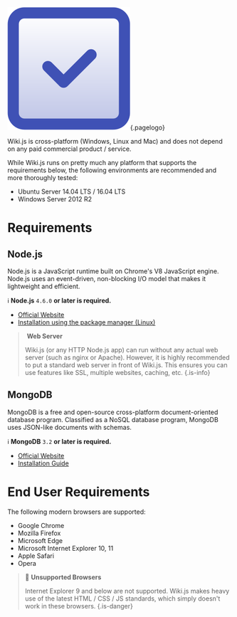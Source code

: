 <!-- TITLE: Prerequisites -->
<!-- SUBTITLE: Requirements to run Wiki.js -->
![Prerequisites](/uploads/page-icons/prerequisites.png "Prerequisites"){.pagelogo}

Wiki.js is cross-platform (Windows, Linux and Mac) and does not depend on any paid commercial product / service.

While Wiki.js runs on pretty much any platform that supports the requirements below, the following environments are recommended and more thoroughly tested:

- Ubuntu Server 14.04 LTS / 16.04 LTS
- Windows Server 2012 R2

# Requirements

## Node.js

Node.js is a JavaScript runtime built on Chrome's V8 JavaScript engine. Node.js uses an event-driven, non-blocking I/O model that makes it lightweight and efficient.

:information_source: **Node.js** `4.6.0` **or later is required.**

- [Official Website](https://nodejs.org/)
- [Installation using the package manager (Linux)](https://nodejs.org/en/download/package-manager/)

> **Web Server**
>
> Wiki.js (or any HTTP Node.js app) can run without any actual web server (such as nginx or Apache).
> However, it is highly recommended to put a standard web server in front of Wiki.js. This ensures you can use features like SSL, multiple websites, caching, etc.
{.is-info}

## MongoDB
MongoDB is a free and open-source cross-platform document-oriented database program. Classified as a NoSQL database program, MongoDB uses JSON-like documents with schemas.

:information_source: **MongoDB** `3.2` **or later is required.**

- [Official Website](https://www.mongodb.com/)
- [Installation Guide](https://docs.mongodb.com/manual/administration/install-community/)

# End User Requirements
The following modern browsers are supported:

- Google Chrome
- Mozilla Firefox
- Microsoft Edge
- Microsoft Internet Explorer 10, 11
- Apple Safari
- Opera

> :no_entry_sign: **Unsupported Browsers**
> 
> Internet Explorer 9 and below are not supported. Wiki.js makes heavy use of the latest HTML / CSS / JS standards, which simply doesn't work in these browsers.
{.is-danger}